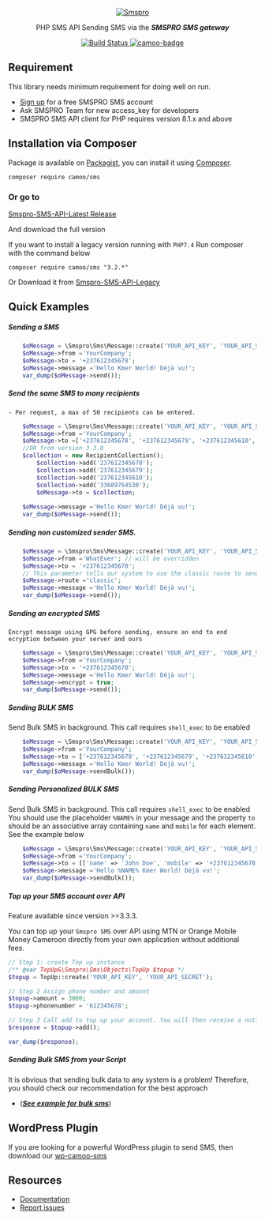<p align="center">
  <a href="https://sms.softeriatech.com/bulk-sms" target="_blank" >
    <img alt="Smspro" src="https://www.camoo.hosting/img/logos/logoDomain.png"/>
  </a>
</p>
<p align="center">
	PHP SMS API Sending SMS via the <strong><em>SMSPRO SMS gateway</em></strong>
</p>
<p align="center">
    <a href="https://github.com/softeria-tech/smspro-php-lib" target="_blank">
        <img alt="Build Status" src="https://github.com/softeria-tech/smspro-php-lib/actions/workflows/unittest.yml/badge.svg">
    </a>
	<a href="https://codecov.io/gh/camoo/sms">
  		<img alt="camoo-badge" src="https://codecov.io/gh/camoo/sms/branch/master/graph/badge.svg" />
	</a>
</p>

Requirement
-----------

This library needs minimum requirement for doing well on run.

   - [Sign up](https://sms.softeriatech.com/join) for a free SMSPRO SMS account
   - Ask SMSPRO Team for new access_key for developers
   - SMSPRO SMS API client for PHP requires version 8.1.x and above

## Installation via Composer

Package is available on [Packagist](https://packagist.org/packages/camoo/sms),
you can install it using [Composer](http://getcomposer.org).
```shell
composer require camoo/sms
```
### Or go to

   [Smspro-SMS-API-Latest Release](https://github.com/softeria-tech/smspro-php-lib/releases/tag/3.3.1)

And download the full version

If you want to install a legacy version running with `PHP7.4`
Run composer with the command below
```shell
composer require camoo/sms "3.2.*"
```
Or Download it from [Smspro-SMS-API-Legacy](https://github.com/softeria-tech/smspro-php-lib/releases/tag/3.2.0)

Quick Examples
--------------

##### Sending a SMS
```php
	$oMessage = \Smspro\Sms\Message::create('YOUR_API_KEY', 'YOUR_API_SECRET');
	$oMessage->from ='YourCompany';
	$oMessage->to = '+237612345678';
	$oMessage->message ='Hello Kmer World! Déjà vu!';
	var_dump($oMessage->send());
  ```
##### Send the same SMS to many recipients
            
	- Per request, a max of 50 recipients can be entered.
```php
	$oMessage = \Smspro\Sms\Message::create('YOUR_API_KEY', 'YOUR_API_SECRET');
	$oMessage->from ='YourCompany';
	$oMessage->to =['+237612345678', '+237612345679', '+237612345610', '+33689764530'];
	//OR from version 3.3.0
	$collection = new RecipientCollection();
        $collection->add('237612345678');
        $collection->add('237612345679');
        $collection->add('237612345610');
        $collection->add('33689764530');
        $oMessage->to = $collection;
        
	$oMessage->message ='Hello Kmer World! Déjà vu!';
	var_dump($oMessage->send());
```

##### Sending non customized sender SMS.
```php
    $oMessage = \Smspro\Sms\Message::create('YOUR_API_KEY', 'YOUR_API_SECRET');
    $oMessage->from ='WhatEver'; // will be overridden
    $oMessage->to = '+237612345678';
    // This parameter tells our system to use the classic route to send your message.
    $oMessage->route ='classic';
    $oMessage->message ='Hello Kmer World! Déjà vu!';
    var_dump($oMessage->send());
```

##### Sending an encrypted SMS
	Encrypt message using GPG before sending, ensure an end to end ecryption between your server and ours
```php
	$oMessage = \Smspro\Sms\Message::create('YOUR_API_KEY', 'YOUR_API_SECRET');
	$oMessage->from ='YourCompany';
	$oMessage->to = '+237612345678';
	$oMessage->message ='Hello Kmer World! Déjà vu!';
	$oMessage->encrypt = true;
	var_dump($oMessage->send());
  ```

##### Sending BULK SMS
Send Bulk SMS in background. This call requires `shell_exec` to be enabled
```php
	$oMessage = \Smspro\Sms\Message::create('YOUR_API_KEY', 'YOUR_API_SECRET');
	$oMessage->from ='YourCompany';
	$oMessage->to = ['+237612345678', '+237612345679', '+237612345610', '+33689764530', '+4917612345671'];
	$oMessage->message ='Hello Kmer World! Déjà vu!';
	var_dump($oMessage->sendBulk());
  ```
##### Sending Personalized BULK SMS
Send Bulk SMS in background. This call requires `shell_exec` to be enabled
You  should use the placeholder `%NAME%` in your message and the property `to` should be an associative array containing `name` and `mobile` for each element. See the example below
```php
	$oMessage = \Smspro\Sms\Message::create('YOUR_API_KEY', 'YOUR_API_SECRET');
	$oMessage->from ='YourCompany';
	$oMessage->to = [['name' => 'John Doe', 'mobile' => '+237612345678'], ['name' => 'Jeanne Doe', 'mobile' => '+237612345679'], ['...']];
	$oMessage->message ='Hello %NAME% Kmer World! Déjà vu!';
	var_dump($oMessage->sendBulk());
  ```


##### Top up your SMS account over API 
Feature available since version >=3.3.3.

You can top up your `Smspro SMS` over API using MTN or Orange Mobile Money Cameroon directly from your own application without additional fees.
```php
// Step 1: create Top up instance
/** @var TopUp&\Smspro\Sms\Objects\TopUp $topup */
$topup = TopUp::create('YOUR_API_KEY', 'YOUR_API_SECRET');

// Step 2 Assign phone number and amount
$topup->amount = 3000;
$topup->phonenumber = '612345678';

// Step 3 Call add to top up your account. You will then receive a notification to complete the process.
$response = $topup->add();

var_dump($response);
```
##### Sending Bulk SMS from your Script
It is obvious that sending bulk data to any system is a problem! Therefore, you should check our recommendation for the best approach
   - (_**[See example for bulk sms](https://github.com/softeria-tech/smspro-php-lib/wiki/How-to-send-Bulk-SMS-from-your-script#send-sms-sequentially)**_)

WordPress Plugin
----------------
If you are looking for a powerful WordPress plugin to send SMS, then download our [wp-camoo-sms](https://github.com/camoo/wp-camoo-sms)

Resources
---------

  * [Documentation](https://github.com/softeria-tech/smspro-php-lib/wiki)
  * [Report issues](https://github.com/softeria-tech/smspro-php-lib/issues)
